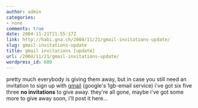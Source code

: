 ```yaml
---
author: admin
categories:
- none
comments: true
date: 2004-11-21T21:55:17Z
link: http://habi.gna.ch/2004/11/21/gmail-invitations-update/
slug: gmail-invitations-update
title: gmail invitations [update]
url: /2004/11/21/gmail-invitations-update/
wordpress_id: 680
---
```


pretty much everybody is giving them away, but in case you still need an invitation to sign up with [gmail](http://gmail.google.com/) (google's 1gb-email service) i've got six five three **no invitations** to give away. they're all gone, maybe i've got some more to give away soon, i'll post it here...

